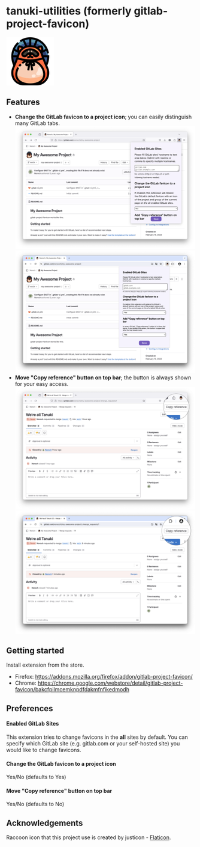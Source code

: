 # tanuki-utilities (formerly gitlab-project-favicon)

![icon](src/icons/icon-128.png)

## Features

* **Change the GitLab favicon to a project icon**; you can easily distinguish many GitLab tabs.  
  ![Firefox](images/screenshot_firefox_overview.png)  
  ![Chrome](images/screenshot_chrome_overview.png)
* **Move "Copy reference" button on top bar**; the button is always shown for your easy access.  
  ![Firefox](images/screenshot_firefox_copy_reference.png)  
  ![Chrome](images/screenshot_chrome_copy_reference.png)

## Getting started

Install extension from the store.

* Firefox: https://addons.mozilla.org/firefox/addon/gitlab-project-favicon/
* Chrome: https://chrome.google.com/webstore/detail/gitlab-project-favicon/bakcfpilmcemknpdfdakmfnfikedmodh

## Preferences

#### Enabled GitLab Sites

This extension tries to change favicons in the **all** sites by default. You can specify which GitLab site (e.g. gitlab.com or your self-hosted site) you would like to change favicons.

#### Change the GitLab favicon to a project icon

Yes/No (defaults to Yes)

#### Move "Copy reference" button on top bar

Yes/No (defaults to No)

## Acknowledgements

Raccoon icon that this project use is created by justicon - [Flaticon](https://www.flaticon.com/free-icons/raccoon).
